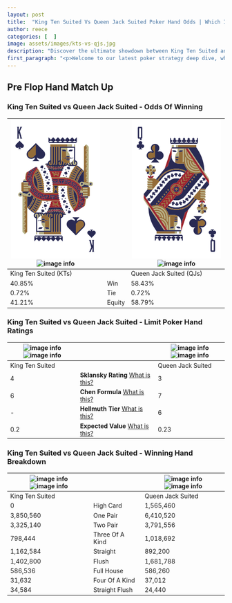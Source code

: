 ```yaml
---
layout: post
title:  "King Ten Suited Vs Queen Jack Suited Poker Hand Odds | Which Is The Better Hand In Poker? A Complete Guide"
author: reece
categories: [  ]
image: assets/images/kts-vs-qjs.jpg
description: "Discover the ultimate showdown between King Ten Suited and Queen Jack Suited in poker! Uncover the odds, strategies, and scenarios where one hand triumphs over the other. Get ready to up your poker game with this thrilling analysis."
first_paragraph: "<p>Welcome to our latest poker strategy deep dive, where we're pitting two distinct hands against each other in a high-stakes showdown: King Ten Suited vs Queen Jack Suited.</p><p>In the dynamic world of poker, every decision counts, and knowing which hand holds the upper hand is key to your success at the table.</p><p>In this article, we'll dissect these two hands, explore the scenarios where one dominates the other, and equip you with the knowledge to make strategic choices that can tip the odds in your favor.</p><p>Get ready to unravel the intriguing dynamics of these poker hands and elevate your game to new heights.</p>"
---
```




[comment]: # (sp0)

## Pre Flop Hand Match Up

<div class="table hand-ratings" markdown="1"> 



### King Ten Suited vs Queen Jack Suited - Odds Of Winning


    
| ![image info](assets/images/hand1/k.png) ![image info](assets/images/hand1/ts.png) |  | ![image info](assets/images/hand2/q.png) ![image info](assets/images/hand2/js.png) |
| -------- | -------- | -------- |
| King Ten Suited (KTs) |  | Queen Jack Suited (QJs) |
| 40.85% | Win | 58.43% |
| 0.72% | Tie | 0.72% |
| 41.21% | Equity | 58.79% |




[comment]: # (sp1)



### King Ten Suited vs Queen Jack Suited - Limit Poker Hand Ratings


    
| ![image info](https://www.riverpairs.com/assets/images/hand1/k.png) ![image info](https://www.riverpairs.com/assets/images/hand1/ts.png) |  | ![image info](https://www.riverpairs.com/assets/images/hand2/q.png) ![image info](https://www.riverpairs.com/assets/images/hand2/js.png) |
| -------- | -------- | -------- |
| King Ten Suited |  | Queen Jack Suited |
| 4 | **Sklansky Rating** [What is this?](/sklansky-rating-explained) | 3 |
| 6 | **Chen Formula** [What is this?](/chen-formula-explained) | 7 |
| - | **Hellmuth Tier** [What is this?](/Hellmuth-tier-explained) | 6 |
| 0.2 | **Expected Value** [What is this?](/expected-value-explained) | 0.23 |




[comment]: # (sp2)



### King Ten Suited vs Queen Jack Suited - Winning Hand Breakdown


    
| ![image info](https://www.riverpairs.com/assets/images/hand1/k.png) ![image info](https://www.riverpairs.com/assets/images/hand1/ts.png) |  | ![image info](https://www.riverpairs.com/assets/images/hand2/q.png) ![image info](https://www.riverpairs.com/assets/images/hand2/js.png) |
| -------- | -------- | -------- |
| King Ten Suited |  | Queen Jack Suited |
| 0 | High Card | 1,565,460 |
| 3,850,560 | One Pair | 6,410,520 |
| 3,325,140 | Two Pair | 3,791,556 |
| 798,444 | Three Of A Kind | 1,018,692 |
| 1,162,584 | Straight | 892,200 |
| 1,402,800 | Flush | 1,681,788 |
| 586,536 | Full House | 586,260 |
| 31,632 | Four Of A Kind | 37,012 |
| 34,584 | Straight Flush | 24,440 |




[comment]: # (sp3)



</div>

[comment]: # (sp4)



[comment]: # (sp5)


